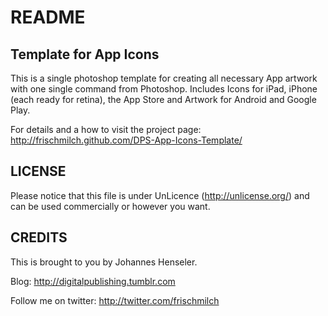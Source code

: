 # README

## Template for App Icons 

This is a single photoshop template for creating all necessary App artwork with one single command from Photoshop. Includes Icons for iPad, iPhone (each ready for retina), the App Store and Artwork for Android and Google Play.

For details and a how to visit the project page: http://frischmilch.github.com/DPS-App-Icons-Template/


## LICENSE

Please notice that this file is under UnLicence (http://unlicense.org/) and can be used commercially or however you want.


## CREDITS

This is brought to you by Johannes Henseler.

Blog: http://digitalpublishing.tumblr.com

Follow me on twitter: http://twitter.com/frischmilch